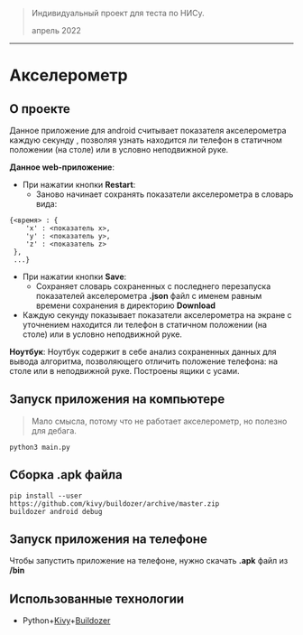 > Индивидуальный проект для теста по НИСу.
>  
> апрель 2022
___

# Акселерометр

## О проекте
Данное приложение для android считывает показателя акселерометра каждую секунду , позволяя узнать находится ли телефон в статичном положении (на столе) или в условно неподвижной руке.

__Данное web-приложение__:
* При нажатии кнопки **Restart**:
  * Заново начинает сохранять показатели акселерометра в словарь вида:
 ```
 {<время> : {
     'x' : <показатель x>,
     'y' : <показатель y>,
     'z' : <показатель z>
  },
  ...}
 ```
* При нажатии кнопки **Save**:
  * Сохраняет словарь сохраненных с последнего перезапуска показателей акселерометра **.json** файл с именем равным времени сохранения в директорию **Download**
* Каждую секунду показывает показатели акселерометра на экране с уточнением находится ли телефон в статичном положении (на столе) или в условно неподвижной руке.

__Ноутбук__:
Ноутбук содержит в себе анализ сохраненных данных для вывода алгоритма, позволяющего отличить положение телефона: на столе или в неподвижной руке. Построены ящики с усами.

## Запуск приложения на компьютере
> Мало смысла, потому что не работает акселерометр, но полезно для дебага.
```
python3 main.py 
```

## Сборка .apk файла
```
pip install --user https://github.com/kivy/buildozer/archive/master.zip
buildozer android debug
```

## Запуск приложения на телефоне
Чтобы запустить приложение на телефоне, нужно скачать **.apk** файл из **/bin**

## Использованные технологии
* Python+[Kivy]+[Buildozer] 

[Kivy]:<https://github.com/kivy>
[Buildozer]:<https://github.com/kivy/buildozer>
